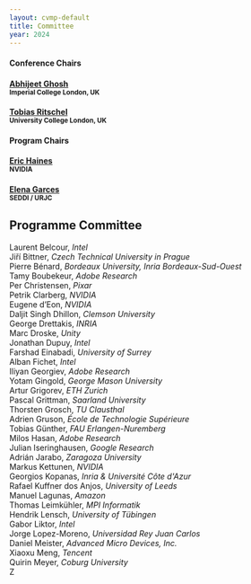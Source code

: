 ```yaml
---
layout: cvmp-default
title: Committee
year: 2024
---
```


<div class="col-12 col-sm-12 col-lg-12">

<div class="col-8 col-sm-6 col-lg-4">
    <div class="panel panel-default">
        <div class="panel-heading">
            <h4 class="panel-title">Conference Chairs</h4>
        </div>
        <div class="panel-body">
            <h4><a href="https://www.imperial.ac.uk/people/abhijeet.ghosh" target="_blank">Abhijeet Ghosh</a><br><small>Imperial College London, UK</small></h4>
            <h4><a href="https://www.homepages.ucl.ac.uk/~ucactri/" target="_blank">Tobias Ritschel</a><br><small>University College London, UK</small></h4>
        </div>
    </div>
</div>

<div class="col-8 col-sm-6 col-lg-4">
    <div class="panel panel-default">
        <div class="panel-heading">
            <h4 class="panel-title">Program Chairs</h4>
        </div>
        <div class="panel-body">
            <h4><a href="https://erich.realtimerendering.com" target="_blank">Eric Haines</a><br><small>NVIDIA</small></h4>
            <h4><a href="http://elenagarces.es" target="_blank">Elena Garces</a><br><small>SEDDI / URJC</small></h4>
        </div>
    </div>
</div>

<div class="clearfix visible-lg visible-md visible-sm"></div>

<div class="clearfix visible-lg visible-md visible-sm"></div>


</div>

<!--<h2>Programme Committee</h2>-->
<!--<div class="col-12 col-sm-12 col-lg-12">-->
<!--    <div class="panel panel-default">-->
<!--        <div class="panel-heading">-->
<!--            <h4 class="panel-title">Programme Committee</h4>-->
<!--        </div>-->
<!--        <div class="panel-body">-->
<!--            <div class="col-4 col-sm-4 col-lg-4">-->
<!--<h4>Kevin Matthe Caramancion<br><small>University of Wisconsin–Stout</small></h4>-->
<!--<h4>Da Chen<br><small>University of Bath</small></h4>-->
<!--<h4>Robert Dawes<br><small>BBC Research</small></h4>-->
<!--<h4>Daljit Singh Dhillon<br><small>Clemson University</small></h4>-->
<!--<h4>Peter Eisert<br><small>Humboldt University</small></h4>-->
<!--<h4>Zhenhua Feng<br><small>University of Surrey</small></h4>-->
<!--<h4>Elena Garces<br><small>Seddi</small></h4>-->
<!--            </div>-->
<!--            <div class="col-4 col-sm-4 col-lg-4">-->
<!--<h4>Joe Geigel<br><small>Rochester Institute of Technology</small></h4>-->
<!--<h4>Andrew Gilbert<br><small>University of Surrey</small></h4>-->
<!--<h4>Oliver James<br><small>DNEG</small></h4>-->
<!--<h4>Hansung Kim<br><small>University of Southampton</small></h4>-->
<!--<h4>Rafal Mantiuk<br><small>University of Cambridge</small></h4>-->
<!--<h4>Kenny Mitchell<br><small>Edinburgh Napier University / Roblox</small></h4>-->
<!--<h4>Marco Pesavento<br><small>University of Surrey</small></h4>-->
<!--            </div>-->
<!--            <div class="col-4 col-sm-4 col-lg-4">-->
<!--<h4>Christian Richardt<br><small>Meta Reality Labs Research</small></h4>-->
<!--<h4>Nadejda Roubtsova<br><small>University of Bath</small></h4>-->
<!--<h4>Moira Shooter<br><small>University of Surrey</small></h4>-->
<!--<h4>Graham Thomas<br><small>BBC</small></h4>-->
<!--<h4>Peter Vangorp<br><small>Utrecht University</small></h4>-->
<!--<h4>Zhidong Xiao<br><small>Bournemouth University</small></h4>-->
<!--            </div>-->
<!--        </div>-->
<!--    </div>-->
<!--</div>-->

<h2>Programme Committee</h2>
Laurent Belcour, <i>Intel</i><br>
Jiří Bittner, <i>Czech Technical University in Prague</i><br>
Pierre Bénard, <i>Bordeaux University, Inria Bordeaux-Sud-Ouest</i><br>
Tamy Boubekeur, <i>Adobe Research</i><br>
Per Christensen, <i>Pixar</i><br>
Petrik Clarberg, <i>NVIDIA</i><br>
Eugene d’Eon, <i>NVIDIA</i><br>
Daljit Singh Dhillon, <i>Clemson University</i><br>
George Drettakis, <i>INRIA</i><br>
Marc Droske, <i>Unity</i><br>
Jonathan Dupuy, <i>Intel</i><br>
Farshad Einabadi, <i>University of Surrey</i><br>
Alban Fichet, <i>Intel</i><br>
Iliyan Georgiev, <i>Adobe Research</i><br>
Yotam Gingold, <i>George Mason University</i><br>
Artur Grigorev, <i>ETH Zurich</i><br>
Pascal Grittman, <i>Saarland University</i><br>
Thorsten Grosch, <i>TU Clausthal</i><br>
Adrien Gruson, <i>École de Technologie Supérieure</i><br>
Tobias Günther, <i>FAU Erlangen-Nuremberg</i><br>
Milos Hasan, <i>Adobe Research</i><br>
Julian Iseringhausen, <i>Google Research</i><br>
Adrián Jarabo, <i>Zaragoza University</i><br>
Markus Kettunen, <i>NVIDIA</i><br>
Georgios Kopanas, <i>Inria & Université Côte d'Azur</i><br>
Rafael Kuffner dos Anjos, <i>University of Leeds</i><br>
Manuel Lagunas, <i>Amazon</i><br>
Thomas Leimkühler, <i>MPI Informatik</i><br>
Hendrik Lensch, <i>University of Tübingen</i><br>
Gabor Liktor, <i>Intel</i><br>
Jorge Lopez-Moreno, <i>Universidad Rey Juan Carlos</i><br>
Daniel Meister, <i>Advanced Micro Devices, Inc.</i><br>
Xiaoxu Meng, <i>Tencent</i><br>
Quirin Meyer, <i>Coburg University</i><br>
Z


